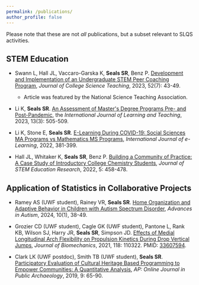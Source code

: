```yaml
---
permalink: /publications/
author_profile: false
---
```


Please note that these are not *all* publications, but a subset relevant to SLQS activities.

STEM Education
------
* Swann L, Hall JL, Vaccaro-Garska K, <b>Seals SR</b>, Benz P. <a href = "https://www.nsta.org/journal-college-science-teaching/journal-college-science-teaching-fall-2023/development-and">Development and Implementation of an Undergraduate STEM Peer Coaching Program</a>, <i>Journal of College Science Teaching</i>, 2023, 52(7): 43-49. 

    * Article was featured by the National Science Teaching Association.

* Li K, <b>Seals SR</b>. <a href="http://www.ijiet.org/show-186-2426-1.html">An Assessment of Master's Degree Programs Pre- and Post-Pandemic</a>, the <i>International Journal of Learning and Teaching</i>, 2023, 13(3): 505-509.

* Li K, Stone E, <b>Seals SR</b>. <a href="https://www.learntechlib.org/p/219805/">E-Learning During COVID-19: Social Sciences MA Programs vs Mathematics MS Programs</a>, <i>International Journal of e-Learning</i>, 2022, 381-399.

* Hall JL, Whitaker K, <b>Seals SR</b>, Benz P. <a href = "https://link.springer.com/article/10.1007/s41979-022-00073-7">Building a Community of Practice: A Case Study of Introductory College Chemistry Students</a>,  <i>Journal of STEM Education Research</i>, 2022, 5: 458-478.

Application of Statistics in Collaborative Projects
------
* Ramey AS (UWF student), Rainey VR, <b>Seals SR</b>. <a href="https://www.emerald.com/insight/content/doi/10.1108/AIA-04-2023-0018/full/html">Home Organization and Adaptive Behavior in Children with Autism Spectrum Disorder</a>, <i>Advances in Autism</i>, 2024, 10(1), 38-49.

* Grozier CD (UWF student), Cagle GK (UWF student), Pantone L, Rank KB, Wilson SJ, Harry JR, <b>Seals SR</b>, Simpson JD. <a href="https://www.sciencedirect.com/science/article/pii/S0021929021001020?via%3Dihub">Effects of Medial Longitudinal Arch Flexibility on Propulsion Kinetics During Drop Vertical Jumps</a>, <i>Journal of Biomechanics</i>, 2021, 118: 110322. PMID: <a href="https://pubmed.ncbi.nlm.nih.gov/33607594/">33607594</a>.

* Clark LK (UWF postdoc), Smith TB (UWF student), <b>Seals SR</b>. <a href="http://revistas.jasarqueologia.es/index.php/APJournal/article/view/233">Participatory Evaluation of Cultural Heritage Based Programming to Empower Communities: A Quantitative Analysis</a>, <i>AP: Online Journal in Public Archaeology</i>, 2019, 9: 65-90. 

